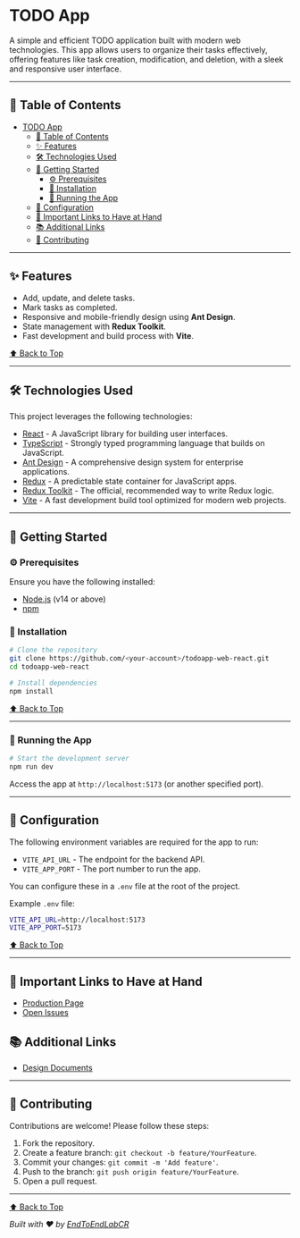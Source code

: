 # TODO App

A simple and efficient TODO application built with modern web technologies. This app allows users to organize their tasks effectively, offering features like task creation, modification, and deletion, with a sleek and responsive user interface.

---

## 📑 Table of Contents

- [TODO App](#todo-app)
  - [📑 Table of Contents](#-table-of-contents)
  - [✨ Features](#-features)
  - [🛠️ Technologies Used](#️-technologies-used)
  - [🚀 Getting Started](#-getting-started)
    - [⚙️ Prerequisites](#️-prerequisites)
    - [💾 Installation](#-installation)
    - [🏃 Running the App](#-running-the-app)
  - [📝 Configuration](#-configuration)
  - [🔗 Important Links to Have at Hand](#-important-links-to-have-at-hand)
  - [📚 Additional Links](#-additional-links)
  - [🤝 Contributing](#-contributing)

---

## ✨ Features

- Add, update, and delete tasks.
- Mark tasks as completed.
- Responsive and mobile-friendly design using **Ant Design**.
- State management with **Redux Toolkit**.
- Fast development and build process with **Vite**.

[⬆️ Back to Top](#todo-app)

---

## 🛠️ Technologies Used

This project leverages the following technologies:

- [React](https://reactjs.org/) - A JavaScript library for building user interfaces.
- [TypeScript](https://www.typescriptlang.org/) - Strongly typed programming language that builds on JavaScript.
- [Ant Design](https://ant.design/) - A comprehensive design system for enterprise applications.
- [Redux](https://redux.js.org/) - A predictable state container for JavaScript apps.
- [Redux Toolkit](https://redux-toolkit.js.org/) - The official, recommended way to write Redux logic.
- [Vite](https://vitejs.dev/) - A fast development build tool optimized for modern web projects.

---

## 🚀 Getting Started

### ⚙️ Prerequisites

Ensure you have the following installed:

- [Node.js](https://nodejs.org/) (v14 or above)
- [npm](https://www.npmjs.com/)

### 💾 Installation

```sh
# Clone the repository
git clone https://github.com/<your-account>/todoapp-web-react.git
cd todoapp-web-react

# Install dependencies
npm install
```

[⬆️ Back to Top](#todo-app)

---

### 🏃 Running the App

```sh
# Start the development server
npm run dev
```

Access the app at `http://localhost:5173` (or another specified port).

---

## 📝 Configuration

The following environment variables are required for the app to run:

- `VITE_API_URL` - The endpoint for the backend API.
- `VITE_APP_PORT` - The port number to run the app.

You can configure these in a `.env` file at the root of the project.

Example `.env` file:

```sh
VITE_API_URL=http://localhost:5173
VITE_APP_PORT=5173
```

[⬆️ Back to Top](#todo-app)

---

## 🔗 Important Links to Have at Hand

- [Production Page](https://todoapp.example.com)
- [Open Issues](https://github.com/EndToEndLabCR/todoapp-web-react/issues)

## 📚 Additional Links

- [Design Documents](./docs/design/overview.md)

---

## 🤝 Contributing

Contributions are welcome! Please follow these steps:

1. Fork the repository.
2. Create a feature branch: `git checkout -b feature/YourFeature`.
3. Commit your changes: `git commit -m 'Add feature'`.
4. Push to the branch: `git push origin feature/YourFeature`.
5. Open a pull request.

---

[⬆️ Back to Top](#todo-app)

_Built with ❤️ by [EndToEndLabCR](https://github.com/EndToEndLabCR)_
